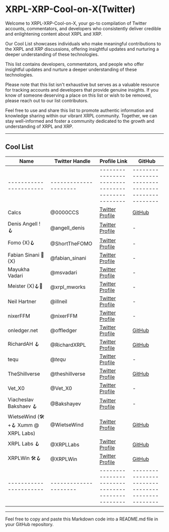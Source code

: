 # XRPL-XRP-Cool-on-X(Twitter)

Welcome to XRPL-XRP-Cool-on-X, your go-to compilation of Twitter accounts, commentators, and developers who consistently deliver credible and enlightening content about XRPL and XRP.

Our Cool List showcases individuals who make meaningful contributions to the XRPL and XRP discussions, offering insightful updates and nurturing a deeper understanding of these technologies.

This list contains developers, commentators, and people who offer insightful updates and nurture a deeper understanding of these technologies.

Please note that this list isn't exhaustive but serves as a valuable resource for tracking accounts and developers that provide genuine insights. If you know of someone deserving a place on this list or wish to be removed, please reach out to our list contributors.

Feel free to use and share this list to promote authentic information and knowledge sharing within our vibrant XRPL community. Together, we can stay well-informed and foster a community dedicated to the growth and understanding of XRPL and XRP.

---

## Cool List

| Name                   | Twitter Handle        | Profile Link                                      | GitHub                                           |
|------------------------|-----------------------|--------------------------------------------------|--------------------------------------------------|
| ---------------------- | --------------------- | ------------------------------------------------ | ------------------------------------------------ |
| Calcs                  | @0000CCS              | [Twitter Profile](https://twitter.com/0000CCS) | [GitHub](https://github.com/0000CCS)            |
| Denis Angell ! 🪝      | @angell_denis         | [Twitter Profile](https://twitter.com/angell_denis) | -                                                |
| Fomo {X}🪝             | @ShortTheFOMO         | [Twitter Profile](https://twitter.com/ShortTheFOMO) | -                                              |
| Fabian Sinani 🔼 {X}   | @fabian_sinani        | [Twitter Profile](https://twitter.com/fabian_sinani) | -                                              |
| Mayukha Vadari         | @msvadari             | [Twitter Profile](https://twitter.com/msvadari) | -                                              |
| Meister {X}🪝💎        | @xrpl_mworks          | [Twitter Profile](https://twitter.com/xrpl_mworks) | -                                              |
| Neil Hartner           | @illneil              | [Twitter Profile](https://twitter.com/illneil) | -                                              |
| nixerFFM               | @nixerFFM             | [Twitter Profile](https://twitter.com/nixerFFM) | -                                              |
| onledger.net           | @offledger            | [Twitter Profile](https://twitter.com/offledger) | [GitHub](https://github.com/offledger)          |
| RichardAH 🪝           | @RichardXRPL          | [Twitter Profile](https://twitter.com/RichardXRPL) | [GitHub](https://github.com/RichardXRPL)        |
| tequ                   | @_tequ_               | [Twitter Profile](https://twitter.com/_tequ_) | -                                              |
| TheShillverse          | @theshillverse        | [Twitter Profile](https://twitter.com/theshillverse) | [GitHub](https://github.com/theshillverse)      |
| Vet_X0                 | @Vet_X0               | [Twitter Profile](https://twitter.com/Vet_X0) | -                                              |
| Viacheslav Bakshaev 🪝 | @Bakshayev            | [Twitter Profile](https://twitter.com/Bakshayev) | -                                              |
| WietseWind (🛠+🪝 Xumm @ XRPL Labs) | @WietseWind | [Twitter Profile](https://twitter.com/WietseWind) | [GitHub](https://github.com/WietseWind)        |
| XRPL Labs 🪝           | @XRPLLabs             | [Twitter Profile](https://twitter.com/XRPLLabs) | [GitHub](https://github.com/XRPLLabs)          |
| XRPLWin 🛠️🪝          | @XRPLWin              | [Twitter Profile](https://twitter.com/XRPLWin) | [GitHub](https://github.com/XRPLWin)            |
| ---------------------- | --------------------- | ------------------------------------------------ | ------------------------------------------------ |

---

Feel free to copy and paste this Markdown code into a README.md file in your GitHub repository.
